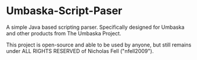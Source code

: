 # Umbaska-Script-Paser

A simple Java based scripting parser. Specifically designed for Umbaska and other products from The Umbaska Project.

This project is open-source and able to be used by anyone, but still remains under ALL RIGHTS RESERVED of Nicholas Fell ("nfell2009"). 
